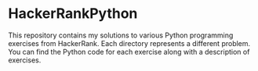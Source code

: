 # HackerRankPython

This repository contains my solutions to various Python programming exercises from HackerRank. Each directory represents a different problem. You can find the Python code for each exercise along with a description of exercises.
